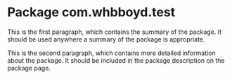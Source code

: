 # Package com.whbboyd.test

This is the first paragraph, which contains the summary of the package. It should be used anywhere a summary of the package is appropriate.

This is the second paragraph, which contains more detailed information about the package. It should be included in the package description on the package page.

